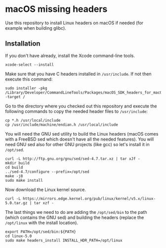 # macOS missing headers
Use this repository to install Linux headers on macOS if needed (for example when building glibc).

## Installation

If you don't have already, install the Xcode command-line tools.

```console
xcode-select --install
```

Make sure that you have C headers installed in `/usr/include`. If not then execute this command:

```console
sudo installer -pkg /Library/Developer/CommandLineTools/Packages/macOS_SDK_headers_for_macOS_10.14.pkg -target /
```

Go to the directory where you checked out this repository and execute the following commands to copy the needed header files to `/usr/include`:

```console
cp *.h /usr/local/include
cp /usr/include/machine/endian.h /usr/local/include
```

You will need the GNU sed utility to build the Linux headers (macOS comes with a FreeBSD sed which doesn't have all the needed features). You will need GNU sed also for other GNU projects (like gcc) so let's install it in `/opt/sed`.

```console
curl -L http://ftp.gnu.org/gnu/sed/sed-4.7.tar.xz | tar xJf -
mkdir build
cd build
../sed-4.7/configure --prefix=/opt/sed
make -j8
sudo make install
```

Now download the Linux kernel source.

```console
curl -L https://mirrors.edge.kernel.org/pub/linux/kernel/v5.x/linux-5.0.tar.gz | tar xzf -
```

The last things we need to do are adding the `/opt/sed/bin` to the path (which contains the GNU sed) and building the headers (replace the `/opt/linux` with the install location).

```console
export PATH=/opt/sed/bin:${PATH}
cd linux-5.0
sudo make headers_install INSTALL_HDR_PATH=/opt/linux
```